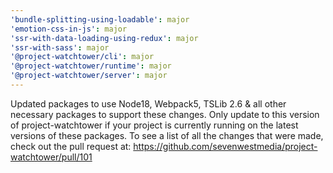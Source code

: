 ```yaml
---
'bundle-splitting-using-loadable': major
'emotion-css-in-js': major
'ssr-with-data-loading-using-redux': major
'ssr-with-sass': major
'@project-watchtower/cli': major
'@project-watchtower/runtime': major
'@project-watchtower/server': major
---
```


Updated packages to use Node18, Webpack5, TSLib 2.6 & all other necessary packages to support these changes.
Only update to this version of project-watchtower if your project is currently running on the latest versions of
these packages. To see a list of all the changes that were made, check out the pull request at:
https://github.com/sevenwestmedia/project-watchtower/pull/101
